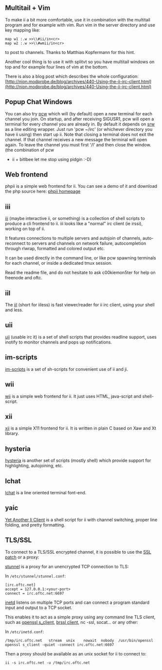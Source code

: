 Multitail + Vim
---------------
To make ii a bit more comfortable, use it in combination with the multitail
program and for example with vim. Run vim in the server directory and use key
mapping like:

	map w1 :.w >>\\#ii/in<cr>
	map w2 :.w >>\\#wmii/in<cr>

to post to channels. Thanks to Matthias Kopfermann for this hint.

Another cool thing is to use it with splitvt so you have multitail windows on
top and for example four lines of vim at the bottom.

There is also a blog post which describes the whole configuration:
[http://nion.modprobe.de/blog/archives/440-Using-the-ii-irc-client.html](http://nion.modprobe.de/blog/archives/440-Using-the-ii-irc-client.html)

Popup Chat Windows
------------------
You can also try [pcw](http://bitbucket.org/emg/pcw) which will (by default)
open a new terminal for each channel you join. On startup, and after receiving
SIGUSR1, pcw will open a terminal for every channel you are already in. By
default it depends on [srw](http://bitbucket.org/emg/srw) as a line editing
wrapper. Just run 'pcw ~/irc' (or whichever directory you have ii using) then
start up ii. Note that closing a terminal does not exit the channel. If that
channel receives a new message the terminal will open again. To leave the
channel you must first '/l' and then close the window. (the combination of pcw
+ ii + bitlbee let me stop using pidgin :-D)

Web frontend
------------
phpii is a simple web frontend for ii. You can see a demo of it and download
the php source here: [phpii
homepage](http://yogan.meinungsverstaerker.de/phpii)

iii
---
[iii](https://github.com/c00kiemon5ter/iii) (maybe interactive ii, or
something) is a collection of shell scripts to produce a cli frontend to ii.
iii looks like a "normal" irc client (ie irssi), working on top of ii.

It features connections to multiple servers and autojoin of channels,
auto-reconnect to servers and channels on network failure, autocompletion
through rlwrap, formatted and colored output etc.

It can be used directly in the command line, or like pcw spawning terminals for
each channel, or inside a dedicated tmux session.

Read the readme file, and do not hesitate to ask c00kiemon5ter for help on
freenode and oftc.

iil
---
The [iil](http://chiselapp.com/user/onys/repository/iil/home) (short for
iiless) is fast viewer/reader for ii irc client, using your shell and less.

uii
---
[uii](https://github.com/erlehmann/uii) (usable irc it) is a set of shell
scripts that provides readline support, uses inotify to monitor channels and
pops up notifications.

im-scripts
----------
[im-scripts](http://github.com/gravicappa/im-scripts) is a set of sh-scripts
for convenient use of ii and ji.

wii
---
[wii](http://github.com/younix/wii) is a simple web frontend for ii.
It just uses HTML, java-script and shell-script.

xii
---
[xii](http://github.com/younix/xii) is a simple X11 frontend for ii.
It is written in plain C based on Xaw and Xt library.

hysteria
--------
[hysteria](http://git.2f30.org/hysteria/) is another set of scripts
(mostly shell) which provide support for highlighting, autojoining, etc.

lchat
-----
[lchat](https://github.com/younix/lchat) is a line oriented terminal font-end.

yaic
----
[Yet Another Ii Client](https://github.com/cemkeylan/yaic) is a shell script
for ii with channel switching, proper line folding, and pretty formatting.

TLS/SSL
-------
To connect to a TLS/SSL encrypted channel, it is possible to use the [SSL
patch](/ii/patches/ssl) or a proxy:

[stunnel](https://www.stunnel.org/) is a proxy for an unencrypted TCP
connection to TLS:

In `/etc/stunnel/stunnel.conf`:

	[irc.oftc.net]
	accept = 127.0.0.1:<your-port>
	connect = irc.oftc.net:6697

[inetd](http://man.openbsd.org/inetd) listens on multiple TCP ports and can
connect a program standard input and output to a TCP socket.

This enables it to act as a simple proxy using any command line TLS client,
such as [openssl s_client](http://man.openbsd.org/openssl#S_CLIENT),
[brssl client](https://bearssl.org/gitweb/?p=BearSSL;a=blob;f=tools/brssl.c;h=91372b09f42149a503f9d13db0b78cf0a123611e;hb=HEAD#l43),
nc -ssl, socat... or any other:

In `/etc/inetd.conf`:

	/tmp/irc.oftc.net	stream	unix	nowait	nobody	/usr/bin/openssl	openssl s_client -quiet -connect irc.oftc.net:6697

Then a proxy should be available as an unix socket for ii to connect to:

	ii -s irc.oftc.net -u /tmp/irc.oftc.net

